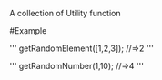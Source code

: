 A collection of Utility function

#Example

'''
getRandomElement([1,2,3]);
//=>2
'''


'''
getRandomNumber(1,10);
//=>4
'''

